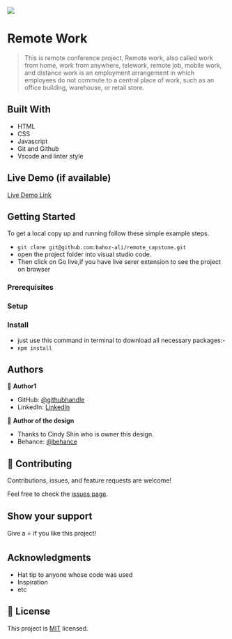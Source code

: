 ![](https://img.shields.io/badge/Microverse-blueviolet)

# Remote Work

> This is remote conference project, Remote work, also called work from home, work from anywhere, telework, remote job, mobile work, and distance work is an employment arrangement in which employees do not commute to a central place of work, such as an office building, warehouse, or retail store.

## Built With

- HTML
- CSS
- Javascript
- Git and Github
- Vscode and linter style

## Live Demo (if available)

[Live Demo Link](https://bahoz-ali.github.io/remote_capstone/)

## Getting Started

To get a local copy up and running follow these simple example steps.

- `git clone git@github.com:bahoz-ali/remote_capstone.git`
- open the project folder into visual studio code.
- Then click on Go live,if you have live serer extension to see the project on browser 

### Prerequisites

### Setup

### Install
- just use this command in terminal to download all necessary packages:-
- `npm install`

## Authors

👤 **Author1**

- GitHub: [@githubhandle](https://github.com/bahoz-ali)
- LinkedIn: [LinkedIn](https://linkedin.com/in/bahoz-ali)

👤 **Author of the design**
- Thanks to Cindy Shin who is owner this design.
- Behance: [@behance](https://www.behance.net/adagio07)

## 🤝 Contributing

Contributions, issues, and feature requests are welcome!

Feel free to check the [issues page](../../issues/).

## Show your support

Give a ⭐️ if you like this project!

## Acknowledgments

- Hat tip to anyone whose code was used
- Inspiration
- etc

## 📝 License

This project is [MIT](./MIT.md) licensed.
